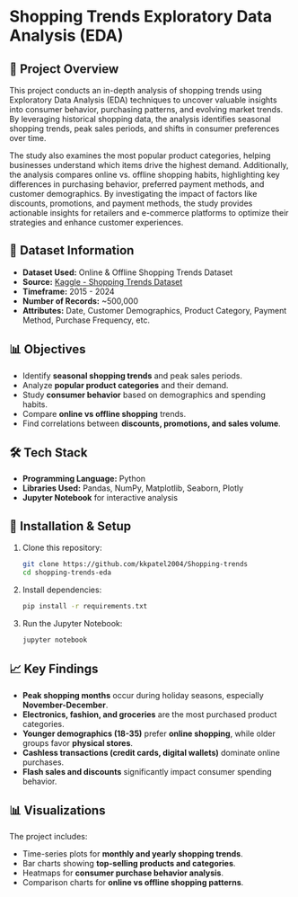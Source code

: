 # Shopping Trends Exploratory Data Analysis (EDA)

## 📌 Project Overview
This project conducts an in-depth analysis of shopping trends using Exploratory Data Analysis (EDA) techniques to uncover valuable insights into consumer behavior, purchasing patterns, and evolving market trends. By leveraging historical shopping data, the analysis identifies seasonal shopping trends, peak sales periods, and shifts in consumer preferences over time.

The study also examines the most popular product categories, helping businesses understand which items drive the highest demand. Additionally, the analysis compares online vs. offline shopping habits, highlighting key differences in purchasing behavior, preferred payment methods, and customer demographics. By investigating the impact of factors like discounts, promotions, and payment methods, the study provides actionable insights for retailers and e-commerce platforms to optimize their strategies and enhance customer experiences.

## 📂 Dataset Information
- **Dataset Used:** Online & Offline Shopping Trends Dataset
- **Source:** [Kaggle - Shopping Trends Dataset](https://www.kaggle.com)
- **Timeframe:** 2015 - 2024
- **Number of Records:** ~500,000
- **Attributes:** Date, Customer Demographics, Product Category, Payment Method, Purchase Frequency, etc.

## 📊 Objectives
- Identify **seasonal shopping trends** and peak sales periods.
- Analyze **popular product categories** and their demand.
- Study **consumer behavior** based on demographics and spending habits.
- Compare **online vs offline shopping** trends.
- Find correlations between **discounts, promotions, and sales volume**.

## 🛠 Tech Stack
- **Programming Language:** Python
- **Libraries Used:** Pandas, NumPy, Matplotlib, Seaborn, Plotly
- **Jupyter Notebook** for interactive analysis

## 🚀 Installation & Setup
1. Clone this repository:
   ```bash
   git clone https://github.com/kkpatel2004/Shopping-trends
   cd shopping-trends-eda
   ```
2. Install dependencies:
   ```bash
   pip install -r requirements.txt
   ```
3. Run the Jupyter Notebook:
   ```bash
   jupyter notebook
   ```

## 📈 Key Findings
- **Peak shopping months** occur during holiday seasons, especially **November-December**.
- **Electronics, fashion, and groceries** are the most purchased product categories.
- **Younger demographics (18-35)** prefer **online shopping**, while older groups favor **physical stores**.
- **Cashless transactions (credit cards, digital wallets)** dominate online purchases.
- **Flash sales and discounts** significantly impact consumer spending behavior.

## 📊 Visualizations
The project includes:
- Time-series plots for **monthly and yearly shopping trends**.
- Bar charts showing **top-selling products and categories**.
- Heatmaps for **consumer purchase behavior analysis**.
- Comparison charts for **online vs offline shopping patterns**.

